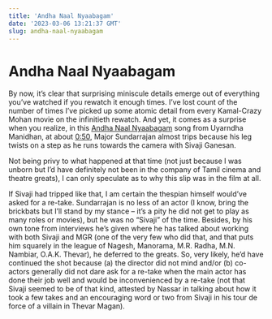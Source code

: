 ```yaml
---
title: 'Andha Naal Nyaabagam'
date: '2023-03-06 13:21:37 GMT'
slug: andha-naal-nyaabagam
---
```

Andha Naal Nyaabagam
====================

By now, it’s clear that surprising miniscule details emerge out of everything you’ve watched if you rewatch it enough times. I’ve lost count of the number of times I’ve picked up some atomic detail from every Kamal-Crazy Mohan movie on the infinitieth rewatch. And yet, it comes as a surprise when you realize, in this [Andha Naal Nyaabagam](https://href.li/?https://www.youtube.com/watch?v=VtrnHY21zZw&ab_channel=APInternational) song from Uyarndha Manidhan, at about [0:50](https://href.li/?https://youtu.be/VtrnHY21zZw?t=47), Major Sundarrajan almost trips because his leg twists on a step as he runs towards the camera with Sivaji Ganesan.

Not being privy to what happened at that time (not just because I was unborn but I’d have definitely not been in the company of Tamil cinema and theatre greats), I can only speculate as to why this slip was in the film at all.

If Sivaji had tripped like that, I am certain the thespian himself would’ve asked for a re-take. Sundarrajan is no less of an actor (I know, bring the brickbats but I’ll stand by my stance – it’s a pity he did not get to play as many roles or movies), but he was no “Sivaji” of the time. Besides, by his own tone from interviews he’s given where he has talked about working with both Sivaji and MGR (one of the very few who did that, and that puts him squarely in the league of Nagesh, Manorama, M.R. Radha, M.N. Nambiar, O.A.K. Thevar), he deferred to the greats. So, very likely, he’d have continued the shot because (a) the director did not mind and/or (b) co-actors generally did not dare ask for a re-take when the main actor has done their job well and would be inconvenienced by a re-take (not that Sivaji seemed to be of that kind, attested by Nassar in talking about how it took a few takes and an encouraging word or two from Sivaji in his tour de force of a villain in Thevar Magan).
